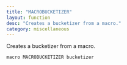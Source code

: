 ```yaml
---
title: "MACROBUCKETIZER"
layout: function
desc: "Creates a bucketizer from a macro."
category: miscellaneous
---
```


Creates a bucketizer from a macro.

```
macro MACROBUCKETIZER bucketizer
```